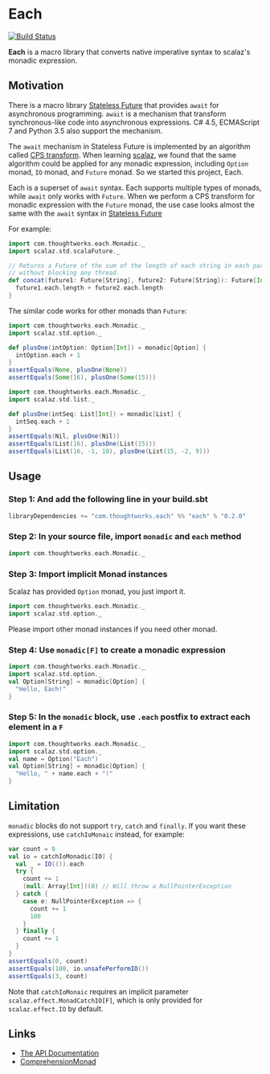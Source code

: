 # Each
[![Build Status](https://travis-ci.org/ThoughtWorksInc/each.svg?branch=master)](https://travis-ci.org/ThoughtWorksInc/each)

**Each** is a macro library that converts native imperative syntax to scalaz's monadic expression.

## Motivation

There is a macro library [Stateless Future](https://github.com/qifun/stateless-future) that provides `await` for asynchronous programming.
`await` is a mechanism that transform synchronous-like code into asynchronous expressions. C# 4.5, ECMAScript 7 and Python 3.5 also support the mechanism.

The `await` mechanism in Stateless Future is implemented by an algorithm called [CPS transform](https://en.wikipedia.org/wiki/Continuation-passing_style). When learning [scalaz](https://scalaz.github.io/scalaz/), we found that the same algorithm could be applied for any monadic expression, including `Option` monad, `IO` monad, and `Future` monad. So we started this project, Each.

Each is a superset of `await` syntax. Each supports multiple types of monads, while `await` only works with `Future`. When we perform a CPS transform for monadic expression with the `Future` monad, the use case looks almost the same with the `await` syntax in [Stateless Future](https://github.com/qifun/stateless-future)

For example:

``` scala
import com.thoughtworks.each.Monadic._
import scalaz.std.scalaFuture._

// Returns a Future of the sum of the length of each string in each parameter Future,
// without blocking any thread.
def concat(future1: Future[String], future2: Future[String]): Future[Int] = monadic[Future] {
  future1.each.length + future2.each.length
}
```

The similar code works for other monads than `Future`:

``` scala
import com.thoughtworks.each.Monadic._
import scalaz.std.option._

def plusOne(intOption: Option[Int]) = monadic[Option] {
  intOption.each + 1
}
assertEquals(None, plusOne(None))
assertEquals(Some(16), plusOne(Some(15)))
```

``` scala
import com.thoughtworks.each.Monadic._
import scalaz.std.list._

def plusOne(intSeq: List[Int]) = monadic[List] {
  intSeq.each + 1
}
assertEquals(Nil, plusOne(Nil))
assertEquals(List(16), plusOne(List(15)))
assertEquals(List(16, -1, 10), plusOne(List(15, -2, 9)))
```

## Usage

### Step 1: And add the following line in your build.sbt

``` sbt
libraryDependencies += "com.thoughtworks.each" %% "each" % "0.2.0"
```

### Step 2: In your source file, import `monadic` and `each` method

``` scala
import com.thoughtworks.each.Monadic._
```

### Step 3: Import implicit Monad instances

Scalaz has provided `Option` monad, you just import it.

``` scala
import com.thoughtworks.each.Monadic._
import scalaz.std.option._
```

Please import other monad instances if you need other monad.

### Step 4: Use `monadic[F]` to create a monadic expression

``` scala
import com.thoughtworks.each.Monadic._
import scalaz.std.option._
val Option[String] = monadic[Option] {
  "Hello, Each!"
}
```

### Step 5: In the `monadic` block, use `.each` postfix to extract each element in a `F`

``` scala
import com.thoughtworks.each.Monadic._
import scalaz.std.option._
val name = Option("Each")
val Option[String] = monadic[Option] {
  "Hello, " + name.each + "!"
}
```

## Limitation

`monadic` blocks do not support `try`, `catch` and `finally`. If you want these expressions, use `catchIoMonaic` instead, for example:

``` scala
var count = 0
val io = catchIoMonadic[IO] {
  val _ = IO(()).each
  try {
    count += 1
    (null: Array[Int])(0) // Will throw a NullPointerException
  } catch {
    case e: NullPointerException => {
      count += 1
      100
    }
  } finally {
    count += 1
  }
}
assertEquals(0, count)
assertEquals(100, io.unsafePerformIO())
assertEquals(3, count)
```

Note that `catchIoMonaic` requires an implicit parameter `scalaz.effect.MonadCatchIO[F]`, which is only provided for `scalaz.effect.IO` by default.

## Links

 * [The API Documentation](https://oss.sonatype.org/service/local/repositories/snapshots/archive/com/thoughtworks/each/each_2.11/0.2.0-SNAPSHOT/each_2.11-0.2.1-SNAPSHOT-javadoc.jar/!/index.html)
 * [ComprehensionMonad](https://github.com/ThoughtWorksInc/each/wiki/ComprehensionMonad)

